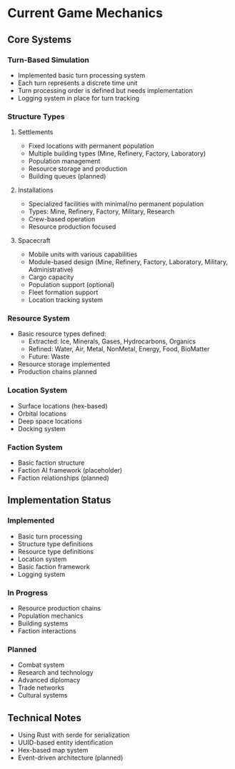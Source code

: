 # Current Game Mechanics

## Core Systems

### Turn-Based Simulation
- Implemented basic turn processing system
- Each turn represents a discrete time unit
- Turn processing order is defined but needs implementation
- Logging system in place for turn tracking

### Structure Types
1. Settlements
   - Fixed locations with permanent population
   - Multiple building types (Mine, Refinery, Factory, Laboratory)
   - Population management
   - Resource storage and production
   - Building queues (planned)

2. Installations
   - Specialized facilities with minimal/no permanent population
   - Types: Mine, Refinery, Factory, Military, Research
   - Crew-based operation
   - Resource production focused

3. Spacecraft
   - Mobile units with various capabilities
   - Module-based design (Mine, Refinery, Factory, Laboratory, Military, Administrative)
   - Cargo capacity
   - Population support (optional)
   - Fleet formation support
   - Location tracking system

### Resource System
- Basic resource types defined:
  - Extracted: Ice, Minerals, Gases, Hydrocarbons, Organics
  - Refined: Water, Air, Metal, NonMetal, Energy, Food, BioMatter
  - Future: Waste
- Resource storage implemented
- Production chains planned

### Location System
- Surface locations (hex-based)
- Orbital locations
- Deep space locations
- Docking system

### Faction System
- Basic faction structure
- Faction AI framework (placeholder)
- Faction relationships (planned)

## Implementation Status

### Implemented
- Basic turn processing
- Structure type definitions
- Resource type definitions
- Location system
- Basic faction framework
- Logging system

### In Progress
- Resource production chains
- Population mechanics
- Building systems
- Faction interactions

### Planned
- Combat system
- Research and technology
- Advanced diplomacy
- Trade networks
- Cultural systems

## Technical Notes
- Using Rust with serde for serialization
- UUID-based entity identification
- Hex-based map system
- Event-driven architecture (planned) 